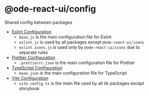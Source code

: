 # @ode-react-ui/config

Shared config between packages

- [Eslint Configuration](https://eslint.org/)
  - `base.js` is the main configuration file for Eslint
  - `eslint.js` is used by all packages except `@ode-react-ui/icons`
  - `eslint.icons.js` is used only by `@ode-react-ui/icons` due to separate rules
- [Prettier Configuration](https://prettier.io/)
  - `.prettierrc.json` is the main configuration file for Prettier
- [TypeScript Configuration](https://www.typescriptlang.org/)
  - `base.json` is the main configuration file for TypeScript
- [Vite Configuration](https://vitejs.dev/)
  - `vite.config.ts` is the main file used by all lib packages except storybook
